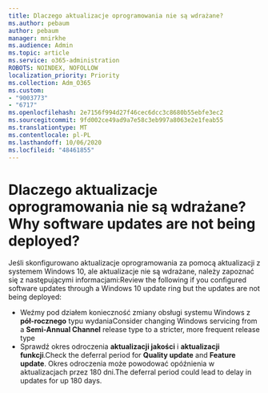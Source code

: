```yaml
---
title: Dlaczego aktualizacje oprogramowania nie są wdrażane?
ms.author: pebaum
author: pebaum
manager: mnirkhe
ms.audience: Admin
ms.topic: article
ms.service: o365-administration
ROBOTS: NOINDEX, NOFOLLOW
localization_priority: Priority
ms.collection: Adm_O365
ms.custom:
- "9003773"
- "6717"
ms.openlocfilehash: 2e7156f994d27f46cec6dcc3c8680b55ebfe3ec2
ms.sourcegitcommit: 9fd002ce49ad9a7e58c3eb997a8063e2e1feab55
ms.translationtype: MT
ms.contentlocale: pl-PL
ms.lasthandoff: 10/06/2020
ms.locfileid: "48461855"
---
```

# <a name="why-software-updates-are-not-being-deployed"></a><span data-ttu-id="af393-102">Dlaczego aktualizacje oprogramowania nie są wdrażane?</span><span class="sxs-lookup"><span data-stu-id="af393-102">Why software updates are not being deployed?</span></span>

<span data-ttu-id="af393-103">Jeśli skonfigurowano aktualizacje oprogramowania za pomocą aktualizacji z systemem Windows 10, ale aktualizacje nie są wdrażane, należy zapoznać się z następującymi informacjami:</span><span class="sxs-lookup"><span data-stu-id="af393-103">Review the following if you configured software updates through a Windows 10 update ring but the updates are not being deployed:</span></span>  

- <span data-ttu-id="af393-104">Weźmy pod działem konieczność zmiany obsługi systemu Windows z  **pół-rocznego**  typu wydania</span><span class="sxs-lookup"><span data-stu-id="af393-104">Consider changing Windows servicing from a  **Semi-Annual Channel**  release type to a stricter, more frequent release type</span></span>  
- <span data-ttu-id="af393-105">Sprawdź okres odroczenia  **aktualizacji jakości**  i  **aktualizacji funkcji**.</span><span class="sxs-lookup"><span data-stu-id="af393-105">Check the deferral period for  **Quality update**  and  **Feature update**.</span></span> <span data-ttu-id="af393-106">Okres odroczenia może powodować opóźnienia w aktualizacjach przez 180 dni.</span><span class="sxs-lookup"><span data-stu-id="af393-106">The deferral period could lead to delay in updates for up 180 days.</span></span>
